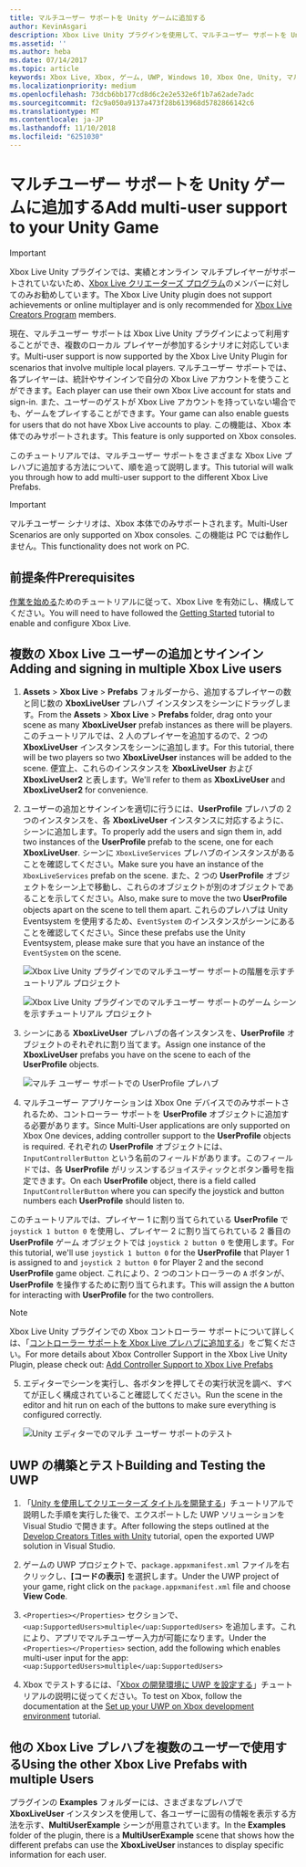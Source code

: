 ```yaml
---
title: マルチユーザー サポートを Unity ゲームに追加する
author: KevinAsgari
description: Xbox Live Unity プラグインを使用して、マルチユーザー サポートを Unity ゲームに追加する
ms.assetid: ''
ms.author: heba
ms.date: 07/14/2017
ms.topic: article
keywords: Xbox Live, Xbox, ゲーム, UWP, Windows 10, Xbox One, Unity, マルチユーザー
ms.localizationpriority: medium
ms.openlocfilehash: 73dcb6bb177cd8d6c2e2e532e6f1b7a62ade7adc
ms.sourcegitcommit: f2c9a050a9137a473f28b613968d5782866142c6
ms.translationtype: MT
ms.contentlocale: ja-JP
ms.lasthandoff: 11/10/2018
ms.locfileid: "6251030"
---
```

# <a name="add-multi-user-support-to-your-unity-game"></a><span data-ttu-id="6a0ca-104">マルチユーザー サポートを Unity ゲームに追加する</span><span class="sxs-lookup"><span data-stu-id="6a0ca-104">Add multi-user support to your Unity Game</span></span>
> [!IMPORTANT]
> <span data-ttu-id="6a0ca-105">Xbox Live Unity プラグインでは、実績とオンライン マルチプレイヤーがサポートされていないため、[Xbox Live クリエーターズ プログラム](../developer-program-overview.md)のメンバーに対してのみお勧めしています。</span><span class="sxs-lookup"><span data-stu-id="6a0ca-105">The Xbox Live Unity plugin does not support achievements or online multiplayer and is only recommended for [Xbox Live Creators Program](../developer-program-overview.md) members.</span></span>

<span data-ttu-id="6a0ca-106">現在、マルチユーザー サポートは Xbox Live Unity プラグインによって利用することができ、複数のローカル プレイヤーが参加するシナリオに対応しています。</span><span class="sxs-lookup"><span data-stu-id="6a0ca-106">Multi-user support is now supported by the Xbox Live Unity Plugin for scenarios that involve multiple local players.</span></span> <span data-ttu-id="6a0ca-107">マルチユーザー サポートでは、各プレイヤーは、統計やサインインで自分の Xbox Live アカウントを使うことができます。</span><span class="sxs-lookup"><span data-stu-id="6a0ca-107">Each player can use their own Xbox Live account for stats and sign-in.</span></span> <span data-ttu-id="6a0ca-108">また、ユーザーのゲストが Xbox Live アカウントを持っていない場合でも、ゲームをプレイすることができます。</span><span class="sxs-lookup"><span data-stu-id="6a0ca-108">Your game can also enable guests for users that do not have Xbox Live accounts to play.</span></span> <span data-ttu-id="6a0ca-109">この機能は、Xbox 本体でのみサポートされます。</span><span class="sxs-lookup"><span data-stu-id="6a0ca-109">This feature is only supported on Xbox consoles.</span></span>

<span data-ttu-id="6a0ca-110">このチュートリアルでは、マルチユーザー サポートをさまざまな Xbox Live プレハブに追加する方法について、順を追って説明します。</span><span class="sxs-lookup"><span data-stu-id="6a0ca-110">This tutorial will walk you through how to add multi-user support to the different Xbox Live Prefabs.</span></span>

> [!IMPORTANT]
> <span data-ttu-id="6a0ca-111">マルチユーザー シナリオは、Xbox 本体でのみサポートされます。</span><span class="sxs-lookup"><span data-stu-id="6a0ca-111">Multi-User Scenarios are only supported on Xbox consoles.</span></span> <span data-ttu-id="6a0ca-112">この機能は PC では動作しません。</span><span class="sxs-lookup"><span data-stu-id="6a0ca-112">This functionality does not work on PC.</span></span>

## <a name="prerequisites"></a><span data-ttu-id="6a0ca-113">前提条件</span><span class="sxs-lookup"><span data-stu-id="6a0ca-113">Prerequisites</span></span>
<span data-ttu-id="6a0ca-114">[作業を始める](configure-xbox-live-in-unity.md)ためのチュートリアルに従って、Xbox Live を有効にし、構成してください。</span><span class="sxs-lookup"><span data-stu-id="6a0ca-114">You will need to have followed the [Getting Started](configure-xbox-live-in-unity.md) tutorial to enable and configure Xbox Live.</span></span>

## <a name="adding-and-signing-in-multiple-xbox-live-users"></a><span data-ttu-id="6a0ca-115">複数の Xbox Live ユーザーの追加とサインイン</span><span class="sxs-lookup"><span data-stu-id="6a0ca-115">Adding and signing in multiple Xbox Live users</span></span>

1. <span data-ttu-id="6a0ca-116">**Assets** > **Xbox Live** > **Prefabs** フォルダーから、追加するプレイヤーの数と同じ数の **XboxLiveUser** プレハブ インスタンスをシーンにドラッグします。</span><span class="sxs-lookup"><span data-stu-id="6a0ca-116">From the **Assets** > **Xbox Live** > **Prefabs** folder, drag onto your scene as many **XboxLiveUser** prefab instances as there will be players.</span></span> <span data-ttu-id="6a0ca-117">このチュートリアルでは、2 人のプレイヤーを追加するので、2 つの **XboxLiveUser** インスタンスをシーンに追加します。</span><span class="sxs-lookup"><span data-stu-id="6a0ca-117">For this tutorial, there will be two players so two **XboxLiveUser**  instances will be added to the scene.</span></span> <span data-ttu-id="6a0ca-118">便宜上、これらのインスタンスを **XboxLiveUser** および **XboxLiveUser2** と表します。</span><span class="sxs-lookup"><span data-stu-id="6a0ca-118">We'll refer to them as **XboxLiveUser** and **XboxLiveUser2** for convenience.</span></span>

2. <span data-ttu-id="6a0ca-119">ユーザーの追加とサインインを適切に行うには、**UserProfile** プレハブの 2 つのインスタンスを、各 **XboxLiveUser** インスタンスに対応するように、シーンに追加します。</span><span class="sxs-lookup"><span data-stu-id="6a0ca-119">To properly add the users and sign them in, add two instances of the **UserProfile** prefab to the scene, one for each **XboxLiveUser**.</span></span> <span data-ttu-id="6a0ca-120">シーンに `XboxLiveServices` プレハブのインスタンスがあることを確認してください。</span><span class="sxs-lookup"><span data-stu-id="6a0ca-120">Make sure you have an instance of the `XboxLiveServices` prefab on the scene.</span></span> <span data-ttu-id="6a0ca-121">また、2 つの **UserProfile** オブジェクトをシーン上で移動し、これらのオブジェクトが別のオブジェクトであることを示してください。</span><span class="sxs-lookup"><span data-stu-id="6a0ca-121">Also, make sure to move the two **UserProfile** objects apart on the scene to tell them apart.</span></span> <span data-ttu-id="6a0ca-122">これらのプレハブは Unity Eventsystem を使用するため、`EventSystem` のインスタンスがシーンにあることを確認してください。</span><span class="sxs-lookup"><span data-stu-id="6a0ca-122">Since these prefabs use the Unity Eventsystem, please make sure that you have an instance of the `EventSystem` on the scene.</span></span>

    ![Xbox Live Unity プラグインでのマルチユーザー サポートの階層を示すチュートリアル プロジェクト](../images/unity/MUA-Tutorial-Hierarchy.png)

    ![Xbox Live Unity プラグインでのマルチユーザー サポートのゲーム シーンを示すチュートリアル プロジェクト](../images/unity/MUA-Tutorial-GameScene.png)

3. <span data-ttu-id="6a0ca-125">シーンにある **XboxLiveUser** プレハブの各インスタンスを、**UserProfile** オブジェクトのそれぞれに割り当てます。</span><span class="sxs-lookup"><span data-stu-id="6a0ca-125">Assign one instance of the **XboxLiveUser** prefabs you have on the scene to each of the **UserProfile** objects.</span></span>

    ![マルチ ユーザー サポートでの UserProfile プレハブ](../images/unity/user-profile-for-mua.png)

4. <span data-ttu-id="6a0ca-127">マルチユーザー アプリケーションは Xbox One デバイスでのみサポートされるため、コントローラー サポートを **UserProfile** オブジェクトに追加する必要があります。</span><span class="sxs-lookup"><span data-stu-id="6a0ca-127">Since Multi-User applications are only supported on Xbox One devices, adding controller support to the **UserProfile** objects is required.</span></span> <span data-ttu-id="6a0ca-128">それぞれの **UserProfile** オブジェクトには、`InputControllerButton` という名前のフィールドがあります。このフィールドでは、各 **UserProfile** がリッスンするジョイスティックとボタン番号を指定できます。</span><span class="sxs-lookup"><span data-stu-id="6a0ca-128">On each **UserProfile** object, there is a field called `InputControllerButton` where you can specify the joystick and button numbers each **UserProfile** should listen to.</span></span>

<span data-ttu-id="6a0ca-129">このチュートリアルでは、プレイヤー 1 に割り当てられている **UserProfile** で `joystick 1 button 0` を使用し、プレイヤー 2 に割り当てられている 2 番目の **UserProfile** ゲーム オブジェクトでは `joystick 2 button 0` を使用します。</span><span class="sxs-lookup"><span data-stu-id="6a0ca-129">For this tutorial, we'll use `joystick 1 button 0` for the **UserProfile** that Player 1 is assigned to and `joystick 2 button 0` for Player 2 and the second **UserProfile** game object.</span></span> <span data-ttu-id="6a0ca-130">これにより、2 つのコントローラーの `A` ボタンが、**UserProfile** を操作するために割り当てられます。</span><span class="sxs-lookup"><span data-stu-id="6a0ca-130">This will assign the `A` button for interacting with **UserProfile** for the two controllers.</span></span>

> [!Note]
> <span data-ttu-id="6a0ca-131">Xbox Live Unity プラグインでの Xbox コントローラー サポートについて詳しくは、「[コントローラー サポートを Xbox Live プレハブに追加する](add-controller-support-to-xbox-live-prefabs.md)」をご覧ください。</span><span class="sxs-lookup"><span data-stu-id="6a0ca-131">For more details about Xbox Controller Support in the Xbox Live Unity Plugin, please check out: [Add Controller Support to Xbox Live Prefabs](add-controller-support-to-xbox-live-prefabs.md)</span></span>

5. <span data-ttu-id="6a0ca-132">エディターでシーンを実行し、各ボタンを押してその実行状況を調べ、すべてが正しく構成されていること確認してください。</span><span class="sxs-lookup"><span data-stu-id="6a0ca-132">Run the scene in the editor and hit run on each of the buttons to make sure everything is configured correctly.</span></span>

    ![Unity エディターでのマルチ ユーザー サポートのテスト](../images/unity/run-example-mua.png)

## <a name="building-and-testing-the-uwp"></a><span data-ttu-id="6a0ca-134">UWP の構築とテスト</span><span class="sxs-lookup"><span data-stu-id="6a0ca-134">Building and Testing the UWP</span></span>

1. <span data-ttu-id="6a0ca-135">「[Unity を使用してクリエーターズ タイトルを開発する](configure-xbox-live-in-unity.md)」チュートリアルで説明した手順を実行した後で、エクスポートした UWP ソリューションを Visual Studio で開きます。</span><span class="sxs-lookup"><span data-stu-id="6a0ca-135">After following the steps outlined at the [Develop Creators Titles with Unity](configure-xbox-live-in-unity.md) tutorial, open the exported UWP solution in Visual Studio.</span></span>

2. <span data-ttu-id="6a0ca-136">ゲームの UWP プロジェクトで、`package.appxmanifest.xml` ファイルを右クリックし、**[コードの表示]** を選択します。</span><span class="sxs-lookup"><span data-stu-id="6a0ca-136">Under the UWP project of your game, right click on the `package.appxmanifest.xml` file and choose **View Code**.</span></span>

3. <span data-ttu-id="6a0ca-137">`<Properties></Properties>` セクションで、`<uap:SupportedUsers>multiple</uap:SupportedUsers>` を追加します。これにより、アプリでマルチユーザー入力が可能になります。</span><span class="sxs-lookup"><span data-stu-id="6a0ca-137">Under the `<Properties></Properties>` section, add the following which enables multi-user input for the app: `<uap:SupportedUsers>multiple</uap:SupportedUsers>`</span></span>

4. <span data-ttu-id="6a0ca-138">Xbox でテストするには、「[Xbox の開発環境に UWP を設定する](https://docs.microsoft.com/en-us/windows/uwp/xbox-apps/development-environment-setup)」チュートリアルの説明に従ってください。</span><span class="sxs-lookup"><span data-stu-id="6a0ca-138">To test on Xbox, follow the documentation at the [Set up your UWP on Xbox development environment](https://docs.microsoft.com/en-us/windows/uwp/xbox-apps/development-environment-setup) tutorial.</span></span>

## <a name="using-the-other-xbox-live-prefabs-with-multiple-users"></a><span data-ttu-id="6a0ca-139">他の Xbox Live プレハブを複数のユーザーで使用する</span><span class="sxs-lookup"><span data-stu-id="6a0ca-139">Using the other Xbox Live Prefabs with multiple Users</span></span>

<span data-ttu-id="6a0ca-140">プラグインの **Examples** フォルダーには、さまざまなプレハブで **XboxLiveUser** インスタンスを使用して、各ユーザーに固有の情報を表示する方法を示す、**MultiUserExample** シーンが用意されています。</span><span class="sxs-lookup"><span data-stu-id="6a0ca-140">In the **Examples** folder of the plugin, there is a **MultiUserExample** scene that shows how the different prefabs can use the **XboxLiveUser** instances to display specific information for each user.</span></span>

